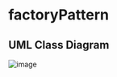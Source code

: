 # factoryPattern
## UML Class Diagram
![image](https://github.com/JerryEsperanza/factoryPattern/assets/142370600/abf07dc0-4967-4d8f-824a-c879f0f46317)
